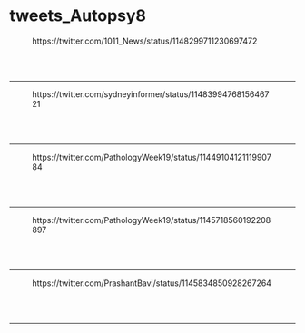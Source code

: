 # tweets_Autopsy8


<figure class="wp-block-embed-twitter wp-block-embed is-type-rich">
<div class="wp-block-embed__wrapper">
https://twitter.com/1011_News/status/1148299711230697472</div></figure>
<br>
<br>
<hr>

<figure class="wp-block-embed-twitter wp-block-embed is-type-rich">
<div class="wp-block-embed__wrapper">
https://twitter.com/sydneyinformer/status/1148399476815646721</div></figure>
<br>
<br>
<hr>

<figure class="wp-block-embed-twitter wp-block-embed is-type-rich">
<div class="wp-block-embed__wrapper">
https://twitter.com/PathologyWeek19/status/1144910412111990784</div></figure>
<br>
<br>
<hr>

<figure class="wp-block-embed-twitter wp-block-embed is-type-rich">
<div class="wp-block-embed__wrapper">
https://twitter.com/PathologyWeek19/status/1145718560192208897</div></figure>
<br>
<br>
<hr>

<figure class="wp-block-embed-twitter wp-block-embed is-type-rich">
<div class="wp-block-embed__wrapper">
https://twitter.com/PrashantBavi/status/1145834850928267264</div></figure>
<br>
<br>
<hr>
